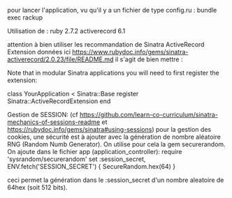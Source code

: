 pour lancer l'application, vu qu'il y a un fichier de type config.ru :
bundle exec rackup

Utilisation de :
ruby 2.7.2
activerecord 6.1

attention à bien utiliser les recommandation de Sinatra ActiveRecord Extension données ici https://www.rubydoc.info/gems/sinatra-activerecord/2.0.23/file/README.md
il s'agit de bien mettre :

Note that in modular Sinatra applications you will need to first register the extension:

class YourApplication < Sinatra::Base
register Sinatra::ActiveRecordExtension
end

Gestion de SESSION: (cf https://github.com/learn-co-curriculum/sinatra-mechanics-of-sessions-readme et https://rubydoc.info/gems/sinatra#using-sessions)
pour la gestion des cookies, une sécurité est à ajouter avec la génération de nombre aléatoire RNG (Random Numb Generator).
On utilise pour cela la gem securerandom. On ajoute dans le fichier app (application_controller):
require 'sysrandom/securerandom'
set :session_secret, ENV.fetch('SESSION_SECRET') { SecureRandom.hex(64) }

ceci permet la génération dans le :session_secret d'un nombre aleatoire de 64hex (soit 512 bits).
